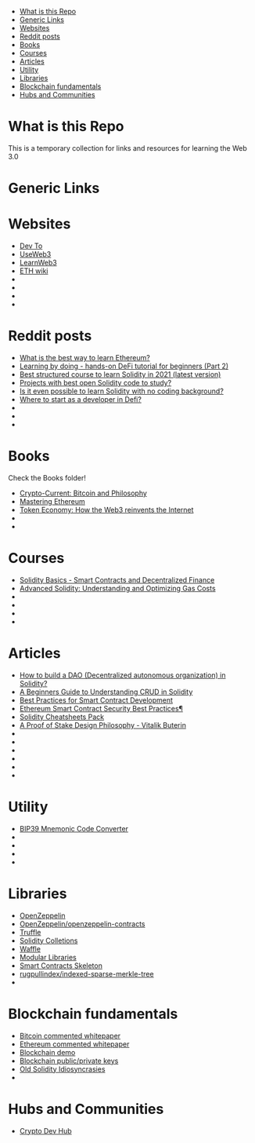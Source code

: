 * [What is this Repo](#what-is-this-repo)
* [Generic Links](#generic-links)
* [Websites](#websites)
* [Reddit posts](#reddit-posts)
* [Books](#books)
* [Courses](#courses)
* [Articles](#articles)
* [Utility](#utility)
* [Libraries](#libraries)
* [Blockchain fundamentals](#blockchain-fundamentals)
* [Hubs and Communities](#hubs-and-communities)

# What is this Repo

This is a temporary collection for links and resources for learning the Web 3.0 

# Generic Links
# Websites
- [Dev To](https://dev.to/)
- [UseWeb3](https://www.useweb3.xyz/)
- [LearnWeb3](https://www.learnweb3.io/)
- [ETH wiki](https://eth.wiki)
- []()
- []()
- []()
- []()

# Reddit posts 
-  [What is the best way to learn Ethereum?
](https://www.reddit.com/r/ethereum/comments/pslc3b/what_is_the_best_way_to_learn_ethereum/)
- [Learning by doing - hands-on DeFi tutorial for beginners (Part 2)
](https://www.reddit.com/r/ethereum/comments/rodn0x/learning_by_doing_handson_defi_tutorial_for/)
- [Best structured course to learn Solidity in 2021 (latest version)
](https://www.reddit.com/r/ethdev/comments/owvhr1/best_structured_course_to_learn_solidity_in_2021/)
- [Projects with best open Solidity code to study?
](https://www.reddit.com/r/defi/comments/p14wet/projects_with_best_open_solidity_code_to_study/)
- [Is it even possible to learn Solidity with no coding background?
](https://www.reddit.com/r/ethdev/comments/thpxzo/is_it_even_possible_to_learn_solidity_with_no/)
- [Where to start as a developer in Defi?
](https://www.reddit.com/r/defi/comments/talcei/where_to_start_as_a_developer_in_defi/)
- []()
- []()
- []()


# Books

Check the Books folder!

- [Crypto-Current: Bitcoin and Philosophy](https://etscrivner.github.io/cryptocurrent/)
- [Mastering Ethereum](https://github.com/ethereumbook/ethereumbook)
- [Token Economy: How the Web3 reinvents the Internet](https://github.com/Token-Economy-Book/EnglishOriginal)
- []()
- []()

# Courses 
- [Solidity Basics - Smart Contracts and Decentralized Finance](https://www.youtube.com/watch?v=3wb-tnMcTFU&list=PLoVRRjQbqYFyV6DQtoNlCbnp3QrvSITPi&ab_channel=CenterforInnovativeFinance)
- [Advanced Solidity: Understanding and Optimizing Gas Costs](https://www.udemy.com/course/advanced-solidity-understanding-and-optimizing-gas-costs/?couponCode=4049566DE95C58953640)
- []()
- []()
- []()
- []()

# Articles
- [How to build a DAO (Decentralized autonomous organization) in Solidity?
](https://blog.blockmagnates.com/how-to-build-a-dao-decentralized-autonomous-organization-in-solidity-af1cf900d95d)
- [A Beginners Guide to Understanding CRUD in Solidity
](https://blog.blockmagnates.com/a-beginners-guide-to-understanding-crud-in-solidity-db70d90084ed)
- [Best Practices for Smart Contract Development](https://yos.io/2019/11/10/smart-contract-development-best-practices/)
- [Ethereum Smart Contract Security Best Practices¶
](https://consensys.github.io/smart-contract-best-practices/)
- [Solidity Cheatsheets Pack](https://telegra.ph/Solidity-Cheatsheets-Pack-03-20)
- [A Proof of Stake Design Philosophy - Vitalik Buterin](https://medium.com/@VitalikButerin/a-proof-of-stake-design-philosophy-506585978d51#.43e2aeta8)
- []()
- []()
- []()
- []()
- []()
- []()
# Utility
- [BIP39 Mnemonic Code Converter](https://iancoleman.io/bip39/)
- []()
- []()
- []()
- []()
# Libraries
- [OpenZeppelin](https://openzeppelin.com)
- [OpenZeppelin/openzeppelin-contracts](https://github.com/OpenZeppelin/openzeppelin-contracts)
- [Truffle](https://github.com/trufflesuite/truffle)
- [Solidity Colletions](https://github.com/ethereum/wiki/wiki/Solidity-Collections)
- [Waffle](https://github.com/TrueFiEng/Waffle)
- [Modular Libraries](https://github.com/modular-network/ethereum-libraries)
- [Smart Contracts Skeleton](https://github.com/Shimmi/smart-contracts-skeleton)
- [rugpullindex/indexed-sparse-merkle-tree](https://github.com/rugpullindex/indexed-sparse-merkle-tree)
- []()
# Blockchain fundamentals
- [Bitcoin commented whitepaper](https://fermatslibrary.com/s/bitcoin)
- [Ethereum commented whitepaper](https://fermatslibrary.com/s/ethereum-a-next-generation-smart-contract-and-decentralized-application-platform)
- [Blockchain demo](https://andersbrownworth.com/blockchain/)
- [Blockchain public/private keys](https://andersbrownworth.com/blockchain/public-private-keys/keys)
- [Old Solidity Idiosyncrasies](https://github.com/miguelmota/solidity-idiosyncrasies)
- []()

# Hubs and Communities

- [Crypto Dev Hub](https://cryptodevhub.io/)